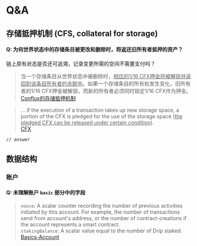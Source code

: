 # Q&A
## 存储抵押机制 (CFS, collateral for storage)

#### Q: 为何世界状态中的存储条目被更改和删除时，将返还旧所有者抵押的资产？

链上原有状态是否还可追溯，记录变更所需的空间不需要支付吗？

> 当一个存储条目从世界状态中被删除时，<u>相应的1/16 CFX押金将被解锁并返回到该条目所有者的余额中</u>。如果一个存储条目的所有权发生变化，旧所有者的1/16 CFX押金被解锁，而新的所有者必须同时锁定1/16 CFX作为押金。<br>
[Conflux的存储抵押机制](https://juejin.cn/post/6855551378123653127#heading-3)

> ... if the execution of a transaction takes up new storage space, a portion of the CFX is pledged for the use of the storage space (<u>the pledged CFX can be released under certain condition</u>).<br>
[CFX](https://developer.confluxnetwork.org/introduction/en/conflux_basics#cfx)
```
// answer
```

## 数据结构

### 账户

#### Q: 未理解账户 `basic` 部分中的字段
> `nonce`: A scalar counter recording the number of previous activities initiated by this account. For example, the number of transactions send from account's address, or the number of contract-creations if the account represents a smart contract.<br>
`stakingBalance`: A scalar value equal to the number of Drip staked.<br>
[Basics-Account](https://developer.confluxnetwork.org/introduction/en/conflux_basics#account)